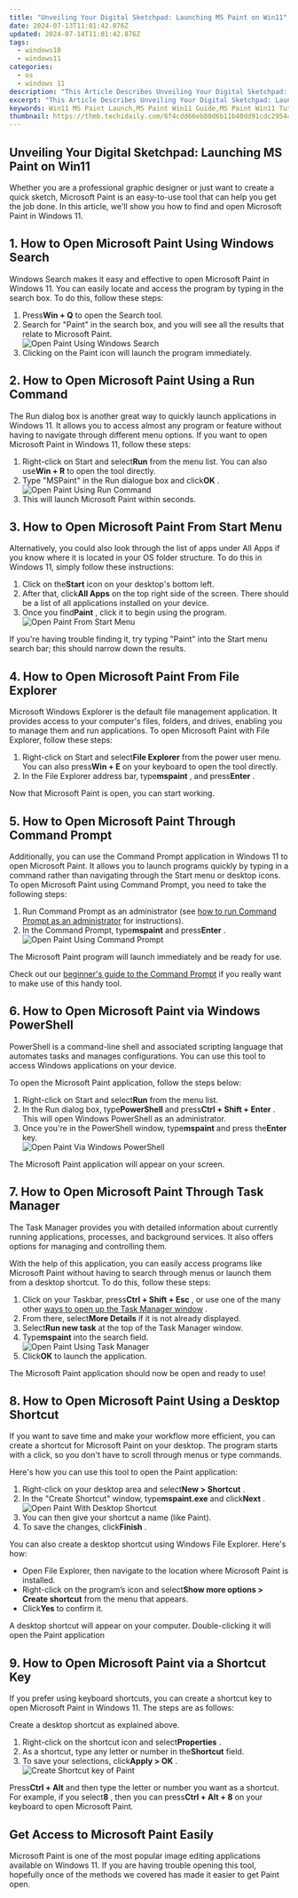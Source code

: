 ```yaml
---
title: "Unveiling Your Digital Sketchpad: Launching MS Paint on Win11"
date: 2024-07-13T11:01:42.876Z
updated: 2024-07-14T11:01:42.876Z
tags:
  - windows10
  - windows11
categories:
  - os
  - windows 11
description: "This Article Describes Unveiling Your Digital Sketchpad: Launching MS Paint on Win11"
excerpt: "This Article Describes Unveiling Your Digital Sketchpad: Launching MS Paint on Win11"
keywords: Win11 MS Paint Launch,MS Paint Win11 Guide,MS Paint Win11 Tutorial,Digital Sketchpad MS Paint,Launching Paint Win11,Windows MS Paint Use,Win11 Digital Drawing
thumbnail: https://thmb.techidaily.com/6f4cdd66eb80d6b11b40dd91cdc2954ad9c9332b667ceffd517edd2d97f1e6e4.png
---
```


## Unveiling Your Digital Sketchpad: Launching MS Paint on Win11

 Whether you are a professional graphic designer or just want to create a quick sketch, Microsoft Paint is an easy-to-use tool that can help you get the job done. In this article, we'll show you how to find and open Microsoft Paint in Windows 11.

## 1\. How to Open Microsoft Paint Using Windows Search

 Windows Search makes it easy and effective to open Microsoft Paint in Windows 11\. You can easily locate and access the program by typing in the search box. To do this, follow these steps:

1. Press**Win + Q** to open the Search tool.
2. Search for "Paint" in the search box, and you will see all the results that relate to Microsoft Paint.  
![Open Paint Using Windows Search](https://static1.makeuseofimages.com/wordpress/wp-content/uploads/2022/11/open-paint-using-windows-search.jpg)
3. Clicking on the Paint icon will launch the program immediately.

## 2\. How to Open Microsoft Paint Using a Run Command

 The Run dialog box is another great way to quickly launch applications in Windows 11\. It allows you to access almost any program or feature without having to navigate through different menu options. If you want to open Microsoft Paint in Windows 11, follow these steps:

1. Right-click on Start and select**Run** from the menu list. You can also use**Win + R** to open the tool directly.
2. Type "MSPaint" in the Run dialogue box and click**OK** .  
![Open Paint Using Run Command](https://static1.makeuseofimages.com/wordpress/wp-content/uploads/2022/11/open-paint-using-run-command.jpg)
3. This will launch Microsoft Paint within seconds.

## 3\. How to Open Microsoft Paint From Start Menu

 Alternatively, you could also look through the list of apps under All Apps if you know where it is located in your OS folder structure. To do this in Windows 11, simply follow these instructions:

1. Click on the**Start** icon on your desktop's bottom left.
2. After that, click**All Apps** on the top right side of the screen. There should be a list of all applications installed on your device.
3. Once you find**Paint** , click it to begin using the program.  
![Open Paint From Start Menu](https://static1.makeuseofimages.com/wordpress/wp-content/uploads/2022/11/open-paint-from-start-menu.jpg)

 If you're having trouble finding it, try typing "Paint" into the Start menu search bar; this should narrow down the results.

## 4\. How to Open Microsoft Paint From File Explorer

 Microsoft Windows Explorer is the default file management application. It provides access to your computer's files, folders, and drives, enabling you to manage them and run applications. To open Microsoft Paint with File Explorer, follow these steps:

1. Right-click on Start and select**File Explorer** from the power user menu. You can also press**Win + E** on your keyboard to open the tool directly.
2. In the File Explorer address bar, type**mspaint** , and press**Enter** .

Now that Microsoft Paint is open, you can start working.

## 5\. How to Open Microsoft Paint Through Command Prompt

 Additionally, you can use the Command Prompt application in Windows 11 to open Microsoft Paint. It allows you to launch programs quickly by typing in a command rather than navigating through the Start menu or desktop icons. To open Microsoft Paint using Command Prompt, you need to take the following steps:

1. Run Command Prompt as an administrator (see [how to run Command Prompt as an administrator](https://www.makeuseof.com/windows-run-command-prompt-admin/) for instructions).
2. In the Command Prompt, type**mspaint** and press**Enter** .  
![Open Paint Using Command Prompt](https://static1.makeuseofimages.com/wordpress/wp-content/uploads/2022/11/open-paint-using-command-prompt.jpg)

 The Microsoft Paint program will launch immediately and be ready for use.

 Check out our [beginner's guide to the Command Prompt](https://www.makeuseof.com/tag/a-beginners-guide-to-the-windows-command-line/) if you really want to make use of this handy tool.

## 6\. How to Open Microsoft Paint via Windows PowerShell

 PowerShell is a command-line shell and associated scripting language that automates tasks and manages configurations. You can use this tool to access Windows applications on your device.

To open the Microsoft Paint application, follow the steps below:

1. Right-click on Start and select**Run** from the menu list.
2. In the Run dialog box, type**PowerShell** and press**Ctrl + Shift + Enter** . This will open Windows PowerShell as an administrator.
3. Once you're in the PowerShell window, type**mspaint** and press the**Enter** key.  
![Open Paint Via Windows PowerShell](https://static1.makeuseofimages.com/wordpress/wp-content/uploads/2022/11/open-paint-via-windows-powershell.jpg)

The Microsoft Paint application will appear on your screen.

## 7\. How to Open Microsoft Paint Through Task Manager

 The Task Manager provides you with detailed information about currently running applications, processes, and background services. It also offers options for managing and controlling them.

 With the help of this application, you can easily access programs like Microsoft Paint without having to search through menus or launch them from a desktop shortcut. To do this, follow these steps:

1. Click on your Taskbar, press**Ctrl + Shift + Esc** , or use one of the many other [ways to open up the Task Manager window](https://www.makeuseof.com/ways-to-open-task-manager-windows-10/) .
2. From there, select**More Details** if it is not already displayed.
3. Select**Run new task** at the top of the Task Manager window.
4. Type**mspaint** into the search field.  
![Open Paint Using Task Manager](https://static1.makeuseofimages.com/wordpress/wp-content/uploads/2022/11/open-paint-using-task-manager.jpg)
5. Click**OK** to launch the application.

The Microsoft Paint application should now be open and ready to use!

## 8\. How to Open Microsoft Paint Using a Desktop Shortcut

 If you want to save time and make your workflow more efficient, you can create a shortcut for Microsoft Paint on your desktop. The program starts with a click, so you don't have to scroll through menus or type commands.

Here's how you can use this tool to open the Paint application:

1. Right-click on your desktop area and select**New > Shortcut** .
2. In the "Create Shortcut" window, type**mspaint.exe** and click**Next** .  
![Open Paint With Desktop Shortcut](https://static1.makeuseofimages.com/wordpress/wp-content/uploads/2022/11/open-paint-with-desktop-shortcut.jpg)
3. You can then give your shortcut a name (like Paint).
4. To save the changes, click**Finish** .

 You can also create a desktop shortcut using Windows File Explorer. Here's how:

* Open File Explorer, then navigate to the location where Microsoft Paint is installed.
* Right-click on the program’s icon and select**Show more options > Create shortcut** from the menu that appears.
* Click**Yes** to confirm it.

 A desktop shortcut will appear on your computer. Double-clicking it will open the Paint application

## 9\. How to Open Microsoft Paint via a Shortcut Key

 If you prefer using keyboard shortcuts, you can create a shortcut key to open Microsoft Paint in Windows 11\. The steps are as follows:

Create a desktop shortcut as explained above.

1. Right-click on the shortcut icon and select**Properties** .
2. As a shortcut, type any letter or number in the**Shortcut** field.
3. To save your selections, click**Apply > OK** .  
![Create Shortcut key of Paint](https://static1.makeuseofimages.com/wordpress/wp-content/uploads/2022/11/create-shortcut-key-of-paint.jpg)

 Press**Ctrl + Alt** and then type the letter or number you want as a shortcut. For example, if you select**8** , then you can press**Ctrl + Alt + 8** on your keyboard to open Microsoft Paint.

## Get Access to Microsoft Paint Easily

 Microsoft Paint is one of the most popular image editing applications available on Windows 11\. If you are having trouble opening this tool, hopefully once of the methods we covered has made it easier to get Paint open.


<ins class="adsbygoogle"
     style="display:block"
     data-ad-format="autorelaxed"
     data-ad-client="ca-pub-7571918770474297"
     data-ad-slot="1223367746"></ins>



<ins class="adsbygoogle"
     style="display:block"
     data-ad-client="ca-pub-7571918770474297"
     data-ad-slot="8358498916"
     data-ad-format="auto"
     data-full-width-responsive="true"></ins>




